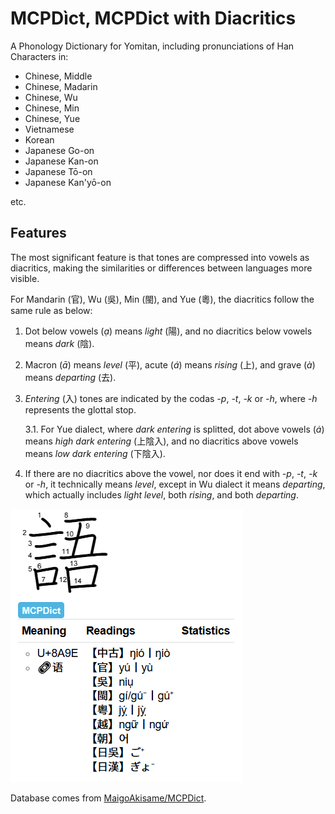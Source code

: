 # MCPDìct, MCPDict with Diacritics

A Phonology Dictionary for Yomitan, including pronunciations of Han Characters in:

- Chinese, Middle
- Chinese, Madarin
- Chinese, Wu
- Chinese, Min
- Chinese, Yue
- Vietnamese
- Korean
- Japanese Go-on
- Japanese Kan-on
- Japanese Tō-on
- Japanese Kan'yō-on

etc.

## Features

The most significant feature is that tones are compressed into vowels as diacritics, making the similarities or differences between languages more visible.

For Mandarin (官), Wu (吳), Min (閩), and Yue (粵), the diacritics follow the same rule as below:

1. Dot below vowels (*ạ*) means *light* (陽), and no diacritics below vowels means *dark* (陰).

2. Macron (*ā*) means *level* (平), acute (*á*) means *rising* (上), and grave (*à*) means *departing* (去).

3. *Entering* (入) tones are indicated by the codas *-p*, *-t*, *-k* or *-h*, where *-h* represents the glottal stop.

    3.1. For Yue dialect, where *dark entering* is splitted, dot above vowels (*ȧ*) means *high dark entering* (上陰入), and no diacritics above vowels means *low dark entering* (下陰入).

4. If there are no diacritics above the vowel, nor does it end with *-p*, *-t*, *-k* or *-h*, it technically means *level*, except in Wu dialect it means *departing*, which actually includes *light level*, both *rising*, and both *departing*.

![Sample](images/diacritics_result_of_ngiox.png)

Database comes from [MaigoAkisame/MCPDict](https://github.com/MaigoAkisame/MCPDict).
